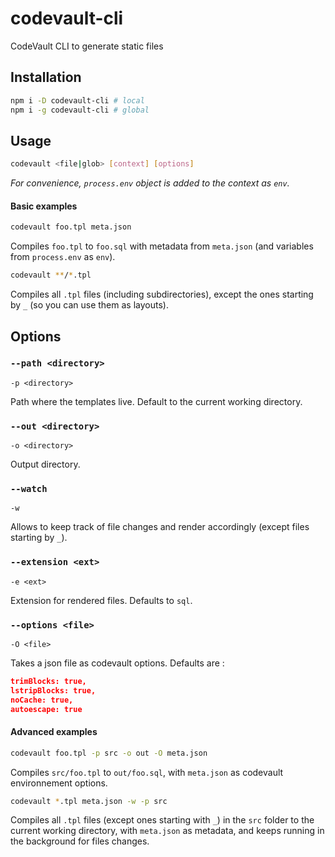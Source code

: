 # codevault-cli

CodeVault CLI to generate static files

## Installation

```bash
npm i -D codevault-cli # local
npm i -g codevault-cli # global
```

## Usage

```bash
codevault <file|glob> [context] [options]
```

_For convenience, `process.env` object is added to the context as `env`._

#### Basic examples

```bash
codevault foo.tpl meta.json
```

Compiles `foo.tpl` to `foo.sql` with metadata from `meta.json` (and variables from `process.env` as `env`).

```bash
codevault **/*.tpl
```

Compiles all `.tpl` files (including subdirectories), except the ones starting by `_` (so you can use them as layouts).

## Options

### `--path <directory>`

`-p <directory>`

Path where the templates live. Default to the current working directory.

### `--out <directory>`

`-o <directory>`

Output directory.

### `--watch`

`-w`

Allows to keep track of file changes and render accordingly (except files starting by `_`).

### `--extension <ext>`

`-e <ext>`

Extension for rendered files. Defaults to `sql`.

### `--options <file>`

`-O <file>`

Takes a json file as codevault options. Defaults are :

```json
trimBlocks: true,
lstripBlocks: true,
noCache: true,
autoescape: true
```

#### Advanced examples

```bash
codevault foo.tpl -p src -o out -O meta.json
```

Compiles `src/foo.tpl` to `out/foo.sql`, with `meta.json` as codevault environnement options.

```bash
codevault *.tpl meta.json -w -p src
```

Compiles all `.tpl` files (except ones starting with `_`) in the `src` folder to the current working directory, with `meta.json` as metadata, and keeps running in the background for files changes.

